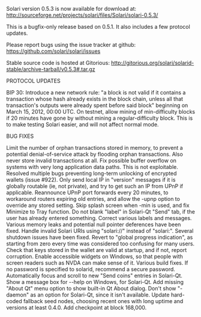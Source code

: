 Solari version 0.5.3 is now available for download at:
http://sourceforge.net/projects/solari/files/Solari/solari-0.5.3/

This is a bugfix-only release based on 0.5.1.
It also includes a few protocol updates.

Please report bugs using the issue tracker at github:
https://github.com/solari/solari/issues

Stable source code is hosted at Gitorious:
http://gitorious.org/solari/solarid-stable/archive-tarball/v0.5.3#.tar.gz

PROTOCOL UPDATES

BIP 30: Introduce a new network rule: "a block is not valid if it contains a transaction whose hash already exists in the block chain, unless all that transaction's outputs were already spent before said block" beginning on March 15, 2012, 00:00 UTC.
On testnet, allow mining of min-difficulty blocks if 20 minutes have gone by without mining a regular-difficulty block. This is to make testing Solari easier, and will not affect normal mode.

BUG FIXES

Limit the number of orphan transactions stored in memory, to prevent a potential denial-of-service attack by flooding orphan transactions. Also never store invalid transactions at all.
Fix possible buffer overflow on systems with very long application data paths. This is not exploitable.
Resolved multiple bugs preventing long-term unlocking of encrypted wallets
(issue #922).
Only send local IP in "version" messages if it is globally routable (ie, not private), and try to get such an IP from UPnP if applicable.
Reannounce UPnP port forwards every 20 minutes, to workaround routers expiring old entries, and allow the -upnp option to override any stored setting.
Skip splash screen when -min is used, and fix Minimize to Tray function.
Do not blank "label" in Solari-Qt "Send" tab, if the user has already entered something.
Correct various labels and messages.
Various memory leaks and potential null pointer deferences have been fixed.
Handle invalid Solari URIs using "solari://" instead of "solari:".
Several shutdown issues have been fixed.
Revert to "global progress indication", as starting from zero every time was considered too confusing for many users.
Check that keys stored in the wallet are valid at startup, and if not, report corruption.
Enable accessible widgets on Windows, so that people with screen readers such as NVDA can make sense of it.
Various build fixes.
If no password is specified to solarid, recommend a secure password.
Automatically focus and scroll to new "Send coins" entries in Solari-Qt.
Show a message box for --help on Windows, for Solari-Qt.
Add missing "About Qt" menu option to show built-in Qt About dialog.
Don't show "-daemon" as an option for Solari-Qt, since it isn't available.
Update hard-coded fallback seed nodes, choosing recent ones with long uptime and versions at least 0.4.0.
Add checkpoint at block 168,000.
